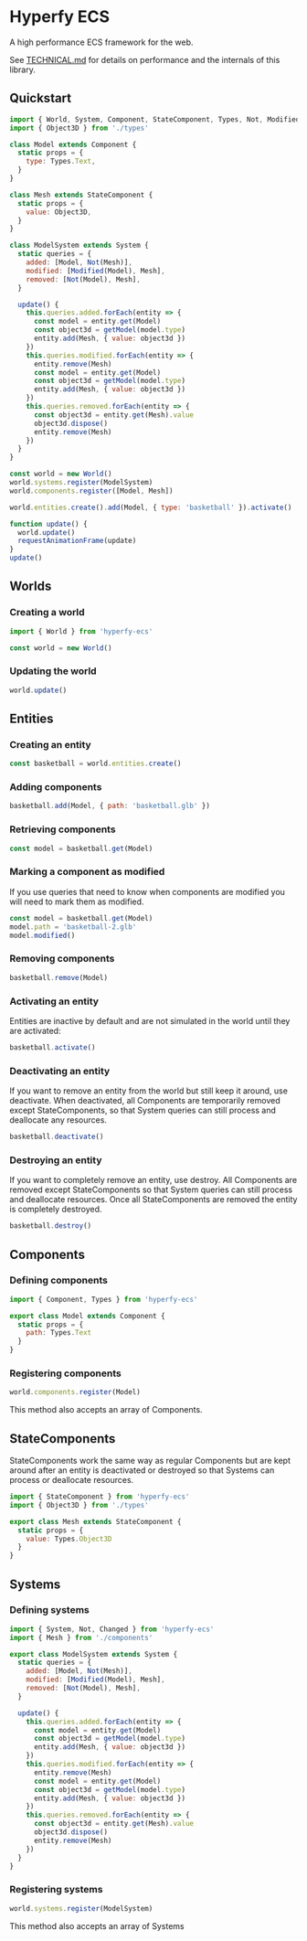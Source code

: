 # Hyperfy ECS

A high performance ECS framework for the web.

See [TECHNICAL.md](TECHNICAL.md) for details on performance and the internals of this library.

## Quickstart

```js
import { World, System, Component, StateComponent, Types, Not, Modified } from 'hyperfy-ecs'
import { Object3D } from './types'

class Model extends Component {
  static props = {
    type: Types.Text,
  }
}

class Mesh extends StateComponent {
  static props = {
    value: Object3D,
  }
}

class ModelSystem extends System {
  static queries = {
    added: [Model, Not(Mesh)],
    modified: [Modified(Model), Mesh],
    removed: [Not(Model), Mesh],
  }

  update() {
    this.queries.added.forEach(entity => {
      const model = entity.get(Model)
      const object3d = getModel(model.type)
      entity.add(Mesh, { value: object3d })
    })
    this.queries.modified.forEach(entity => {
      entity.remove(Mesh)
      const model = entity.get(Model)
      const object3d = getModel(model.type)
      entity.add(Mesh, { value: object3d })
    })
    this.queries.removed.forEach(entity => {
      const object3d = entity.get(Mesh).value
      object3d.dispose()
      entity.remove(Mesh)
    })
  }
}

const world = new World()
world.systems.register(ModelSystem)
world.components.register([Model, Mesh])

world.entities.create().add(Model, { type: 'basketball' }).activate()

function update() {
  world.update()
  requestAnimationFrame(update)
}
update()
```

## Worlds

### Creating a world

```js
import { World } from 'hyperfy-ecs'

const world = new World()
```

### Updating the world

```js
world.update()
```

## Entities

### Creating an entity

```js
const basketball = world.entities.create()
```

### Adding components

```js
basketball.add(Model, { path: 'basketball.glb' })
```

### Retrieving components

```js
const model = basketball.get(Model)
```

### Marking a component as modified

If you use queries that need to know when components are modified you will
need to mark them as modified.

```js
const model = basketball.get(Model)
model.path = 'basketball-2.glb'
model.modified()
```

### Removing components

```js
basketball.remove(Model)
```

### Activating an entity

Entities are inactive by default and are not simulated in the world until they are activated:

```js
basketball.activate()
```

### Deactivating an entity

If you want to remove an entity from the world but still keep it around, use deactivate.
When deactivated, all Components are temporarily removed except StateComponents, so that
System queries can still process and deallocate any resources.

```js
basketball.deactivate()
```

### Destroying an entity

If you want to completely remove an entity, use destroy. All Components are removed except
StateComponents so that System queries can still process and deallocate resources. Once all
StateComponents are removed the entity is completely destroyed.

```js
basketball.destroy()
```

## Components

### Defining components

```js
import { Component, Types } from 'hyperfy-ecs'

export class Model extends Component {
  static props = {
    path: Types.Text
  }
}
```

### Registering components

```js
world.components.register(Model)
```

This method also accepts an array of Components.

## StateComponents

StateComponents work the same way as regular Components but are kept around after
an entity is deactivated or destroyed so that Systems can process or deallocate 
resources.

```js
import { StateComponent } from 'hyperfy-ecs'
import { Object3D } from './types'

export class Mesh extends StateComponent {
  static props = {
    value: Types.Object3D
  }
}
```

## Systems

### Defining systems

```js
import { System, Not, Changed } from 'hyperfy-ecs'
import { Mesh } from './components'

export class ModelSystem extends System {
  static queries = {
    added: [Model, Not(Mesh)],
    modified: [Modified(Model), Mesh],
    removed: [Not(Model), Mesh],
  }

  update() {
    this.queries.added.forEach(entity => {
      const model = entity.get(Model)
      const object3d = getModel(model.type)
      entity.add(Mesh, { value: object3d })
    })
    this.queries.modified.forEach(entity => {
      entity.remove(Mesh)
      const model = entity.get(Model)
      const object3d = getModel(model.type)
      entity.add(Mesh, { value: object3d })
    })
    this.queries.removed.forEach(entity => {
      const object3d = entity.get(Mesh).value
      object3d.dispose()
      entity.remove(Mesh)
    })
  }
}
```

### Registering systems

```js
world.systems.register(ModelSystem)
```

This method also accepts an array of Systems
